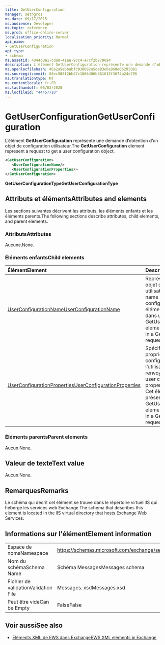 ```yaml
---
title: GetUserConfiguration
manager: sethgros
ms.date: 09/17/2015
ms.audience: Developer
ms.topic: reference
ms.prod: office-online-server
localization_priority: Normal
api_name:
- GetUserConfiguration
api_type:
- schema
ms.assetid: 4044c0a1-cd88-41ae-9cc4-a7cf2b279094
description: L’élément GetUserConfiguration représente une demande d’obtention d’un objet de configuration utilisateur.
ms.openlocfilehash: 46a2a5ebbabfc038692a5de83e0a960e05295061
ms.sourcegitcommit: 88ec988f2bb67c1866d06b361615f3674a24e795
ms.translationtype: MT
ms.contentlocale: fr-FR
ms.lasthandoff: 06/03/2020
ms.locfileid: "44457710"
---
```

# <a name="getuserconfiguration"></a><span data-ttu-id="ec190-103">GetUserConfiguration</span><span class="sxs-lookup"><span data-stu-id="ec190-103">GetUserConfiguration</span></span>

<span data-ttu-id="ec190-104">L’élément **GetUserConfiguration** représente une demande d’obtention d’un objet de configuration utilisateur.</span><span class="sxs-lookup"><span data-stu-id="ec190-104">The **GetUserConfiguration** element represent a request to get a user configuration object.</span></span> 
  
```XML
<GetUserConfiguration>
   <UserConfigurationName/>
   <UserConfigurationProperties/>
</GetUserConfiguration>
```

 <span data-ttu-id="ec190-105">**GetUserConfigurationType**</span><span class="sxs-lookup"><span data-stu-id="ec190-105">**GetUserConfigurationType**</span></span>
## <a name="attributes-and-elements"></a><span data-ttu-id="ec190-106">Attributs et éléments</span><span class="sxs-lookup"><span data-stu-id="ec190-106">Attributes and elements</span></span>

<span data-ttu-id="ec190-107">Les sections suivantes décrivent les attributs, les éléments enfants et les éléments parents.</span><span class="sxs-lookup"><span data-stu-id="ec190-107">The following sections describe attributes, child elements, and parent elements.</span></span>
  
### <a name="attributes"></a><span data-ttu-id="ec190-108">Attributs</span><span class="sxs-lookup"><span data-stu-id="ec190-108">Attributes</span></span>

<span data-ttu-id="ec190-109">Aucune.</span><span class="sxs-lookup"><span data-stu-id="ec190-109">None.</span></span>
  
### <a name="child-elements"></a><span data-ttu-id="ec190-110">Éléments enfants</span><span class="sxs-lookup"><span data-stu-id="ec190-110">Child elements</span></span>

|<span data-ttu-id="ec190-111">**Élément**</span><span class="sxs-lookup"><span data-stu-id="ec190-111">**Element**</span></span>|<span data-ttu-id="ec190-112">**Description**</span><span class="sxs-lookup"><span data-stu-id="ec190-112">**Description**</span></span>|
|:-----|:-----|
|[<span data-ttu-id="ec190-113">UserConfigurationName</span><span class="sxs-lookup"><span data-stu-id="ec190-113">UserConfigurationName</span></span>](userconfigurationname.md) <br/> |<span data-ttu-id="ec190-114">Représente le nom d’un objet de configuration utilisateur.</span><span class="sxs-lookup"><span data-stu-id="ec190-114">Represents the name of a user configuration object.</span></span> <span data-ttu-id="ec190-115">Cet élément doit être présent dans une requête GetUserConfiguration.</span><span class="sxs-lookup"><span data-stu-id="ec190-115">This element must be present in a GetUserConfiguration request.</span></span>  <br/> |
|[<span data-ttu-id="ec190-116">UserConfigurationProperties</span><span class="sxs-lookup"><span data-stu-id="ec190-116">UserConfigurationProperties</span></span>](userconfigurationproperties.md) <br/> |<span data-ttu-id="ec190-117">Spécifie les types de propriétés de configuration de l’utilisateur à renvoyer.</span><span class="sxs-lookup"><span data-stu-id="ec190-117">Specifies the user configuration property types to return.</span></span> <span data-ttu-id="ec190-118">Cet élément doit être présent dans une requête GetUserConfiguration.</span><span class="sxs-lookup"><span data-stu-id="ec190-118">This element must be present in a GetUserConfiguration request.</span></span>  <br/> |
   
### <a name="parent-elements"></a><span data-ttu-id="ec190-119">Éléments parents</span><span class="sxs-lookup"><span data-stu-id="ec190-119">Parent elements</span></span>

<span data-ttu-id="ec190-120">Aucun.</span><span class="sxs-lookup"><span data-stu-id="ec190-120">None.</span></span>
  
## <a name="text-value"></a><span data-ttu-id="ec190-121">Valeur de texte</span><span class="sxs-lookup"><span data-stu-id="ec190-121">Text value</span></span>

<span data-ttu-id="ec190-122">Aucun.</span><span class="sxs-lookup"><span data-stu-id="ec190-122">None.</span></span>
  
## <a name="remarks"></a><span data-ttu-id="ec190-123">Remarques</span><span class="sxs-lookup"><span data-stu-id="ec190-123">Remarks</span></span>

<span data-ttu-id="ec190-124">Le schéma qui décrit cet élément se trouve dans le répertoire virtuel IIS qui héberge les services web Exchange.</span><span class="sxs-lookup"><span data-stu-id="ec190-124">The schema that describes this element is located in the IIS virtual directory that hosts Exchange Web Services.</span></span>
  
## <a name="element-information"></a><span data-ttu-id="ec190-125">Informations sur l'élément</span><span class="sxs-lookup"><span data-stu-id="ec190-125">Element information</span></span>

|||
|:-----|:-----|
|<span data-ttu-id="ec190-126">Espace de noms</span><span class="sxs-lookup"><span data-stu-id="ec190-126">Namespace</span></span>  <br/> |https://schemas.microsoft.com/exchange/services/2006/messages  <br/> |
|<span data-ttu-id="ec190-127">Nom du schéma</span><span class="sxs-lookup"><span data-stu-id="ec190-127">Schema Name</span></span>  <br/> |<span data-ttu-id="ec190-128">Schéma Messages</span><span class="sxs-lookup"><span data-stu-id="ec190-128">Messages schema</span></span>  <br/> |
|<span data-ttu-id="ec190-129">Fichier de validation</span><span class="sxs-lookup"><span data-stu-id="ec190-129">Validation File</span></span>  <br/> |<span data-ttu-id="ec190-130">Messages. xsd</span><span class="sxs-lookup"><span data-stu-id="ec190-130">Messages.xsd</span></span>  <br/> |
|<span data-ttu-id="ec190-131">Peut être vide</span><span class="sxs-lookup"><span data-stu-id="ec190-131">Can be Empty</span></span>  <br/> |<span data-ttu-id="ec190-132">False</span><span class="sxs-lookup"><span data-stu-id="ec190-132">False</span></span>  <br/> |
   
## <a name="see-also"></a><span data-ttu-id="ec190-133">Voir aussi</span><span class="sxs-lookup"><span data-stu-id="ec190-133">See also</span></span>



- [<span data-ttu-id="ec190-134">Éléments XML de EWS dans Exchange</span><span class="sxs-lookup"><span data-stu-id="ec190-134">EWS XML elements in Exchange</span></span>](ews-xml-elements-in-exchange.md)

